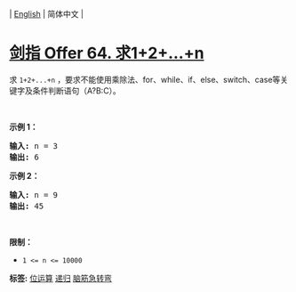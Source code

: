 | [English](README_EN.md) | 简体中文 |

# [剑指 Offer 64. 求1+2+…+n](https://leetcode-cn.com/problems/qiu-12n-lcof)
<p>求 <code>1+2+...+n</code> ，要求不能使用乘除法、for、while、if、else、switch、case等关键字及条件判断语句（A?B:C）。</p>

<p>&nbsp;</p>

<p><strong>示例 1：</strong></p>

<pre><strong>输入:</strong> n = 3
<strong>输出:&nbsp;</strong>6
</pre>

<p><strong>示例 2：</strong></p>

<pre><strong>输入:</strong> n = 9
<strong>输出:&nbsp;</strong>45
</pre>

<p>&nbsp;</p>

<p><strong>限制：</strong></p>

<ul>
	<li><code>1 &lt;= n&nbsp;&lt;= 10000</code></li>
</ul>

**标签:**  [位运算](https://leetcode-cn.com/tag/bit-manipulation) [递归](https://leetcode-cn.com/tag/recursion) [脑筋急转弯](https://leetcode-cn.com/tag/brainteaser) 